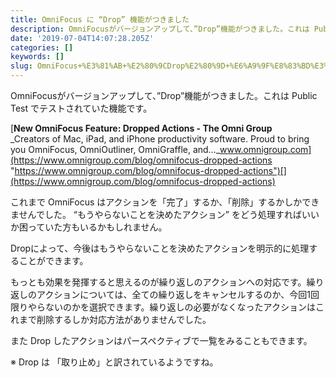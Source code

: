 ```yaml
---
title: OmniFocus に “Drop” 機能がつきました
description: OmniFocusがバージョンアップして、”Drop”機能がつきました。これは Public Test でテストされていた機能です。
date: '2019-07-04T14:07:28.205Z'
categories: []
keywords: []
slug: OmniFocus+%E3%81%AB+%E2%80%9CDrop%E2%80%9D+%E6%A9%9F%E8%83%BD%E3%81%8C%E3%81%A4%E3%81%8D%E3%81%BE%E3%81%97%E3%81%9F
---
```

OmniFocusがバージョンアップして、”Drop”機能がつきました。これは Public Test でテストされていた機能です。

[**New OmniFocus Feature: Dropped Actions - The Omni Group**  
_Creators of Mac, iPad, and iPhone productivity software. Proud to bring you OmniFocus, OmniOutliner, OmniGraffle, and…_www.omnigroup.com](https://www.omnigroup.com/blog/omnifocus-dropped-actions "https://www.omnigroup.com/blog/omnifocus-dropped-actions")[](https://www.omnigroup.com/blog/omnifocus-dropped-actions)

これまで OmniFocus はアクションを「完了」するか、「削除」するかしかできませんでした。 “もうやらないことを決めたアクション” をどう処理すればいいか困っていた方もいるかもしれません。

Dropによって、今後はもうやらないことを決めたアクションを明示的に処理することができます。

もっとも効果を発揮すると思えるのが繰り返しのアクションへの対応です。繰り返しのアクションについては、全ての繰り返しをキャンセルするのか、今回1回限りやらないのかを選択できます。繰り返しの必要がなくなったアクションはこれまで削除するしか対応方法がありませんでした。

また Drop したアクションはパースペクティブで一覧をみることもできます。

※ Drop は 「取り止め」と訳されているようですね。